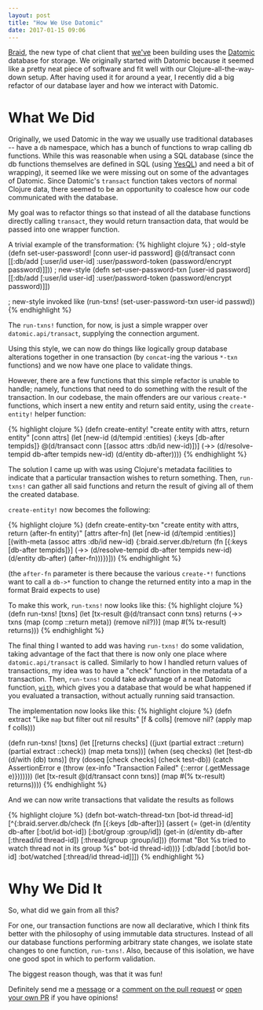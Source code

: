 ```yaml
---
layout: post
title: "How We Use Datomic"
date: 2017-01-15 09:06
---
```


[Braid][], the new type of chat client that [we've][bloom] been building uses the [Datomic][] database for storage.
We originally started with Datomic because it seemed like a pretty neat piece of software and fit well with our Clojure-all-the-way-down setup.
After having used it for around a year, I recently did a big refactor of our database layer and how we interact with Datomic.

# What We Did

Originally, we used Datomic in the way we usually use traditional databases -- have a `db` namespace, which has a bunch of functions to wrap calling db functions.
While this was reasonable when using a SQL database (since the db functions themselves are defined in SQL (using [YesQL][]) and need a bit of wrapping), it seemed like we were missing out on some of the advantages of Datomic.
Since Datomic's `transact` function takes vectors of normal Clojure data, there seemed to be an opportunity to coalesce how our code communicated with the database.

My goal was to refactor things so that instead of all the database functions directly calling `transact`, they would return transaction data, that would be passed into one wrapper function.

A trivial example of the transformation:
{% highlight clojure %}
; old-style
(defn set-user-password!
  [conn user-id password]
  @(d/transact conn [[:db/add [:user/id user-id]
                      :user/password-token (password/encrypt password)]]))
; new-style
(defn set-user-password-txn
  [user-id password]
  [[:db/add [:user/id user-id] :user/password-token (password/encrypt password)]])

; new-style invoked like
(run-txns! (set-user-password-txn user-id passwd))
{% endhighlight %}

The `run-txns!` function, for now, is just a simple wrapper over `datomic.api/transact`, supplying the connection argument.

Using this style, we can now do things like logically group database alterations together in one transaction (by `concat`-ing the various `*-txn` functions) and we now have one place to validate things.

However, there are a few functions that this simple refactor is unable to handle; namely, functions that need to do something with the result of the transaction.
In our codebase, the main offenders are our various `create-*` functions, which insert a new entity and return said entity, using the `create-entity!` helper function:

{% highlight clojure %}
(defn create-entity!
  "create entity with attrs, return entity"
  [conn attrs]
  (let [new-id (d/tempid :entities)
        {:keys [db-after tempids]} @(d/transact conn
                                      [(assoc attrs :db/id new-id)])]
    (->> (d/resolve-tempid db-after tempids new-id)
         (d/entity db-after))))
{% endhighlight %}

The solution I came up with was using Clojure's metadata facilities to indicate that a particular transaction wishes to return something.
Then, `run-txns!` can gather all said functions and return the result of giving all of them the created database.

`create-entity!` now becomes the following:

{% highlight clojure %}
(defn create-entity-txn
  "create entity with attrs, return (after-fn entity)"
  [attrs after-fn]
  (let [new-id (d/tempid :entities)]
    [(with-meta
       (assoc attrs :db/id new-id)
       {:braid.server.db/return
        (fn [{:keys [db-after tempids]}]
          (->> (d/resolve-tempid db-after tempids new-id)
               (d/entity db-after)
               (after-fn)))})]))
{% endhighlight %}

(the `after-fn` parameter is there because the various `create-*!` functions want to call a `db->*` function to change the returned entity into a map in the format Braid expects to use)

To make this work, `run-txns!` now looks like this:
{% highlight clojure %}
(defn run-txns!
  [txns]
  (let [tx-result @(d/transact conn txns)
        returns (->> txns
                     (map (comp ::return meta))
                     (remove nil?))]
    (map #(% tx-result) returns)))
{% endhighlight %}

The final thing I wanted to add was having `run-txns!` do some validation, taking advantage of the fact that there is now only one place where `datomic.api/transact` is called.
Similarly to how I handled return values of transactions, my idea was to have a "check" function in the metadata of a transaction.
Then, `run-txns!` could take advantage of a neat Datomic function, [`with`](http://docs.datomic.com/clojure/index.html#datomic.api/with), which gives you a database that would be what happened if you evaluated a transaction, without actually running said transaction.

The implementation now looks like this:
{% highlight clojure %}
(defn extract
  "Like `map` but filter out nil results"
  [f & colls]
  (remove nil? (apply map f colls)))

(defn run-txns!
  [txns]
  (let [[returns checks] ((juxt (partial extract ::return)
                                (partial extract ::check))
                            (map meta txns))]
      (when (seq checks)
        (let [test-db (d/with (db) txns)]
          (try
            (doseq [check checks]
              (check test-db))
            (catch AssertionError e
              (throw (ex-info "Transaction Failed"
                              {::error (.getMessage e)}))))))
      (let [tx-result @(d/transact conn txns)]
        (map #(% tx-result) returns))))
{% endhighlight %}

And we can now write transactions that validate the results as follows

{% highlight clojure %}
(defn bot-watch-thread-txn
  [bot-id thread-id]
  [^{:braid.server.db/check
     (fn [{:keys [db-after]}]
       (assert
         (= (get-in (d/entity db-after [:bot/id bot-id]) [:bot/group :group/id])
            (get-in (d/entity db-after [:thread/id thread-id]) [:thread/group :group/id]))
         (format "Bot %s tried to watch thread not in its group %s" bot-id thread-id)))}
   [:db/add [:bot/id bot-id] :bot/watched [:thread/id thread-id]]])
{% endhighlight %}

# Why We Did It

So, what did we gain from all this?

For one, our transaction functions are now all declarative, which I think fits better with the philosophy of using immutable data structures.
Instead of all our database functions performing arbitrary state changes, we isolate state changes to one function, `run-txns!`.
Also, because of this isolation, we have one good spot in which to perform validation.

The biggest reason though, was that it was fun!

Definitely send me a [message][twitter] or a [comment on the pull request][braid_gh_pr] or [open your own PR][braid_gh] if you have opinions!

  [Braid]: https://braidchat.com
  [bloom]: http://bloomventures.io
  [Datomic]: http://datomic.com/
  [YesQL]: https://github.com/krisajenkins/yesql
  [twitter]: https://twitter.com/jamesnvc
  [braid_gh_pr]: https://github.com/braidchat/braid/pull/90
  [braid_gh]: https://github.com/braidchat/braid
